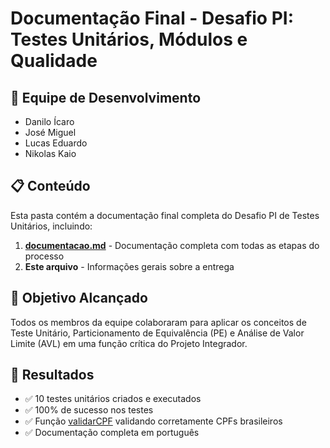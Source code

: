 # Documentação Final - Desafio PI: Testes Unitários, Módulos e Qualidade

## 👥 Equipe de Desenvolvimento
- Danilo Ícaro
- José Miguel
- Lucas Eduardo
- Nikolas Kaio

## 📋 Conteúdo

Esta pasta contém a documentação final completa do Desafio PI de Testes Unitários, incluindo:

1. **[documentacao.md](file:///c:/Users/Danilo54279466/Documents/GitHub/Repositorios_Testes/Desafio/BLOC4_ENTREGA/documentacao.md)** - Documentação completa com todas as etapas do processo
2. **Este arquivo** - Informações gerais sobre a entrega

## 🎯 Objetivo Alcançado

Todos os membros da equipe colaboraram para aplicar os conceitos de Teste Unitário, Particionamento de Equivalência (PE) e Análise de Valor Limite (AVL) em uma função crítica do Projeto Integrador.

## 🧪 Resultados

- ✅ 10 testes unitários criados e executados
- ✅ 100% de sucesso nos testes
- ✅ Função [validarCPF](file:///c:/Users/Danilo54279466/Documents/GitHub/Repositorios_Testes/Desafio/BLOC1_ACAO/modulo_pi.js#L11-L60) validando corretamente CPFs brasileiros
- ✅ Documentação completa em português
